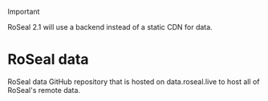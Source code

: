 > [!IMPORTANT]  
> RoSeal 2.1 will use a backend instead of a static CDN for data.

# RoSeal data

RoSeal data GitHub repository that is hosted on data.roseal.live to host all of RoSeal's remote data.